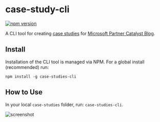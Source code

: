 # case-study-cli

[![npm version](https://badge.fury.io/js/case-studies-cli.svg)](https://www.npmjs.com/package/case-studies-cli)

A CLI tool for creating [case studies](https://github.com/CatalystCode/case-studies) for [Microsoft Partner Catalyst Blog](http://catalystcode.github.io/case-studies).

## Install

Installation of the CLI tool is managed via NPM. For a global install (recommended) run:

```
npm install -g case-studies-cli
```

## How to Use

In your local `case-studies` folder, run: `case-studies-cli`. 

![screenshot](https://github.com/jpoon/case-study-cli/blob/master/img/screenshot.png)